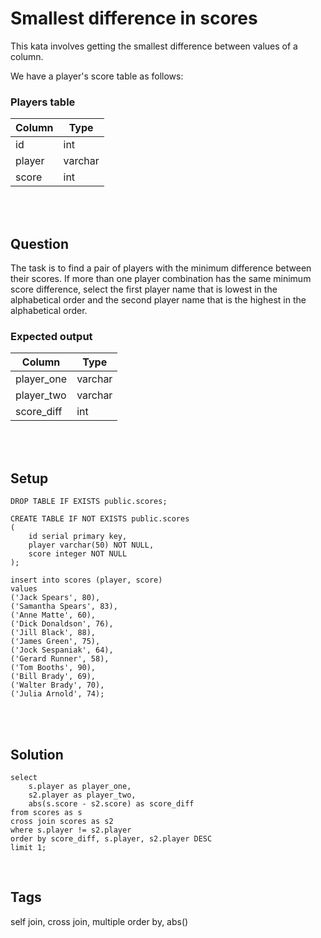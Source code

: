 # Smallest difference in scores
This kata involves getting the smallest difference between values of a column.  

We have a player's score table as follows:  

### Players table
| Column | Type    |
|--------|---------|
| id     | int     |
| player | varchar |
| score  | int     |

<br><br>

## Question
The task is to find a pair of players with the minimum difference between their scores. If more than one player
combination has the same minimum score difference, select the first player name that is lowest in the alphabetical 
order and the second player name that is the highest in the alphabetical order.

### Expected output
| Column     | Type |
|------------| ---- |
| player_one | varchar |
| player_two | varchar |
| score_diff | int |  

<br><br>

## Setup
```postgresql
DROP TABLE IF EXISTS public.scores;

CREATE TABLE IF NOT EXISTS public.scores
(
    id serial primary key,
    player varchar(50) NOT NULL,
    score integer NOT NULL
);

insert into scores (player, score)
values
('Jack Spears', 80),
('Samantha Spears', 83),
('Anne Matte', 60),
('Dick Donaldson', 76),
('Jill Black', 88),
('James Green', 75),
('Jock Sespaniak', 64),
('Gerard Runner', 58),
('Tom Booths', 90),
('Bill Brady', 69),
('Walter Brady', 70),
('Julia Arnold', 74);
```
<br><br>

## Solution
```postgresql
select
    s.player as player_one,
    s2.player as player_two,
    abs(s.score - s2.score) as score_diff
from scores as s
cross join scores as s2
where s.player != s2.player
order by score_diff, s.player, s2.player DESC
limit 1;
```
<br>

## Tags
self join, cross join, multiple order by, abs()

